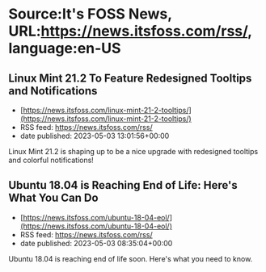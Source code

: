 # Source:It's FOSS News, URL:https://news.itsfoss.com/rss/, language:en-US

## Linux Mint 21.2 To Feature Redesigned Tooltips and Notifications
 - [https://news.itsfoss.com/linux-mint-21-2-tooltips/](https://news.itsfoss.com/linux-mint-21-2-tooltips/)
 - RSS feed: https://news.itsfoss.com/rss/
 - date published: 2023-05-03 13:01:56+00:00

Linux Mint 21.2 is shaping up to be a nice upgrade with redesigned tooltips and colorful notifications!

## Ubuntu 18.04 is Reaching End of Life: Here's What You Can Do
 - [https://news.itsfoss.com/ubuntu-18-04-eol/](https://news.itsfoss.com/ubuntu-18-04-eol/)
 - RSS feed: https://news.itsfoss.com/rss/
 - date published: 2023-05-03 08:35:04+00:00

Ubuntu 18.04 is reaching end of life soon. Here's what you need to know.

